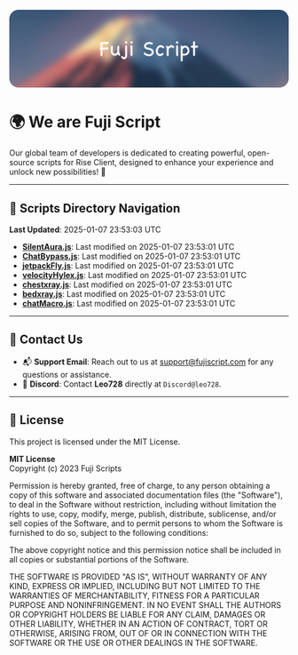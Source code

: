 ![Banner](.github/b.webp)

# 🌍 **We are Fuji Script**

Our global team of developers is dedicated to creating powerful, open-source scripts for Rise Client, designed to enhance your experience and unlock new possibilities! 🌟

---
<!-- SCRIPTS_NAVIGATION_START -->
## 📂 **Scripts Directory Navigation**

**Last Updated**: 2025-01-07 23:53:03 UTC

- **[SilentAura.js](scripts/SilentAura.js)**: Last modified on 2025-01-07 23:53:01 UTC
- **[ChatBypass.js](scripts/ChatBypass.js)**: Last modified on 2025-01-07 23:53:01 UTC
- **[jetpackFly.js](scripts/jetpackFly.js)**: Last modified on 2025-01-07 23:53:01 UTC
- **[velocityHylex.js](scripts/velocityHylex.js)**: Last modified on 2025-01-07 23:53:01 UTC
- **[chestxray.js](scripts/chestxray.js)**: Last modified on 2025-01-07 23:53:01 UTC
- **[bedxray.js](scripts/bedxray.js)**: Last modified on 2025-01-07 23:53:01 UTC
- **[chatMacro.js](scripts/chatMacro.js)**: Last modified on 2025-01-07 23:53:01 UTC

<!-- SCRIPTS_NAVIGATION_END -->

---

## 💬 **Contact Us**  
- 📬 **Support Email**: Reach out to us at [support@fujiscript.com](mailto:support@fujiscript.com) for any questions or assistance.  
- 💬 **Discord**: Contact **Leo728** directly at `Discord@leo728`.

---

## 📜 **License**

This project is licensed under the MIT License.  

**MIT License**  
Copyright (c) 2023 Fuji Scripts  

Permission is hereby granted, free of charge, to any person obtaining a copy of this software and associated documentation files (the "Software"), to deal in the Software without restriction, including without limitation the rights to use, copy, modify, merge, publish, distribute, sublicense, and/or sell copies of the Software, and to permit persons to whom the Software is furnished to do so, subject to the following conditions:  

The above copyright notice and this permission notice shall be included in all copies or substantial portions of the Software.  

THE SOFTWARE IS PROVIDED "AS IS", WITHOUT WARRANTY OF ANY KIND, EXPRESS OR IMPLIED, INCLUDING BUT NOT LIMITED TO THE WARRANTIES OF MERCHANTABILITY, FITNESS FOR A PARTICULAR PURPOSE AND NONINFRINGEMENT. IN NO EVENT SHALL THE AUTHORS OR COPYRIGHT HOLDERS BE LIABLE FOR ANY CLAIM, DAMAGES OR OTHER LIABILITY, WHETHER IN AN ACTION OF CONTRACT, TORT OR OTHERWISE, ARISING FROM, OUT OF OR IN CONNECTION WITH THE SOFTWARE OR THE USE OR OTHER DEALINGS IN THE SOFTWARE.  
